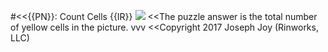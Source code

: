 #<<{{PN}}: Count Cells {{IR}}
![](data/EN/countCells/countCells-{{IN}}.png)
<<The puzzle answer is the total number of yellow cells in the picture.
vvv
<<Copyright 2017 Joseph Joy (Rinworks, LLC)
